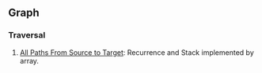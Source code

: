  ## Graph 

 ### Traversal 

 1. [All Paths From Source to Target](https://leetcode.com/problems/all-paths-from-source-to-target/): Recurrence and Stack implemented by array.